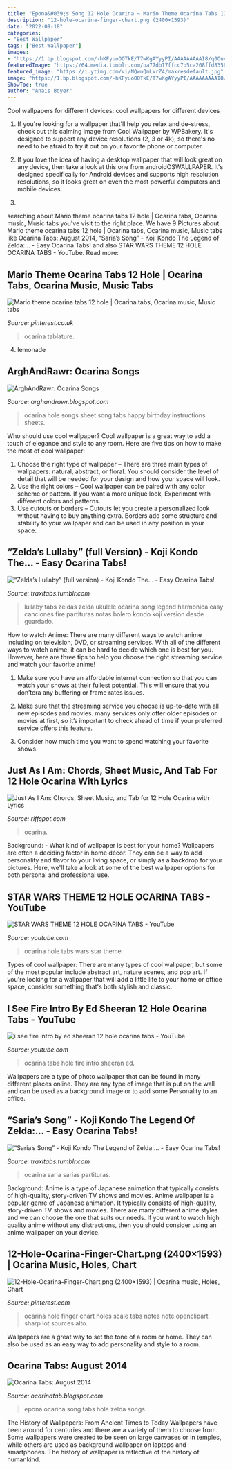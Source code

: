 ```yaml
---
title: "Epona&#039;s Song 12 Hole Ocarina ~ Mario Theme Ocarina Tabs 12 Hole"
description: "12-hole-ocarina-finger-chart.png (2400×1593)"
date: "2022-09-18"
categories:
- "Best Wallpaper"
tags: ["Best Wallpaper"]
images:
- "https://1.bp.blogspot.com/-hKFyuoOOTkE/T7wKgAYyyPI/AAAAAAAAAI8/q0OuvDdxAfg/s1600/Happy+Birthday.png"
featuredImage: "https://64.media.tumblr.com/ba77db17ffcc7b5ca208ffd83569f36e/tumblr_nf88c7dz621u3k20fo1_1280.png"
featured_image: "https://i.ytimg.com/vi/NQwuQmLVrZ4/maxresdefault.jpg"
image: "https://1.bp.blogspot.com/-hKFyuoOOTkE/T7wKgAYyyPI/AAAAAAAAAI8/q0OuvDdxAfg/s1600/Happy+Birthday.png"
ShowToc: true
author: "Anais Boyer"
---
```



Cool wallpapers for different devices:
cool wallpapers for different devices 

1. If you're looking for a wallpaper that'll help you relax and de-stress, check out this calming image from Cool Wallpaper by WPBakery. It's designed to support any device resolutions (2, 3 or 4k), so there's no need to be afraid to try it out on your favorite phone or computer.

2. If you love the idea of having a desktop wallpaper that will look great on any device, then take a look at this one from androidOSWALLPAPER. It's designed specifically for Android devices and supports high resolution resolutions, so it looks great on even the most powerful computers and mobile devices.

3.

	

		
searching about Mario theme ocarina tabs 12 hole | Ocarina tabs, Ocarina music, Music tabs you've visit to the right place. We have 9 Pictures about Mario theme ocarina tabs 12 hole | Ocarina tabs, Ocarina music, Music tabs like Ocarina Tabs: August 2014, “Saria’s Song” - Koji Kondo The Legend of Zelda:... - Easy Ocarina Tabs! and also STAR WARS THEME 12 HOLE OCARINA TABS - YouTube. Read more:
		
    
## Mario Theme Ocarina Tabs 12 Hole | Ocarina Tabs, Ocarina Music, Music Tabs

<img loading=lazy src="https://i.pinimg.com/736x/5e/2b/0e/5e2b0e645fa30221b10d00ad5e7c1810.jpg" onerror="this.onerror=null;this.src='https://tse4.mm.bing.net/th?id=OIP.5IOw6JV4Ibsp8ofghU11KQAAAA&amp;pid=15.1';" alt="Mario theme ocarina tabs 12 hole | Ocarina tabs, Ocarina music, Music tabs">

_Source: pinterest.co.uk_

>ocarina tablature. 

	

4. lemonade 

    
## ArghAndRawr: Ocarina Songs

<img loading=lazy src="https://1.bp.blogspot.com/-hKFyuoOOTkE/T7wKgAYyyPI/AAAAAAAAAI8/q0OuvDdxAfg/s1600/Happy+Birthday.png" onerror="this.onerror=null;this.src='https://tse4.mm.bing.net/th?id=OIP.W48ECvKk7RbX0q_IHVxcgQAAAA&amp;pid=15.1';" alt="ArghAndRawr: Ocarina Songs">

_Source: arghandrawr.blogspot.com_

>ocarina hole songs sheet song tabs happy birthday instructions sheets. 

	

Who should use cool wallpaper?
Cool wallpaper is a great way to add a touch of elegance and style to any room. Here are five tips on how to make the most of cool wallpaper: 
1) Choose the right type of wallpaper – There are three main types of wallpapers: natural, abstract, or floral. You should consider the level of detail that will be needed for your design and how your space will look. 
2) Use the right colors – Cool wallpaper can be paired with any color scheme or pattern. If you want a more unique look, Experiment with different colors and patterns. 
3) Use cutouts or borders – Cutouts let you create a personalized look without having to buy anything extra. Borders add some structure and stability to your wallpaper and can be used in any position in your space.

    
## “Zelda’s Lullaby” (full Version) - Koji Kondo The... - Easy Ocarina Tabs!

<img loading=lazy src="http://66.media.tumblr.com/16063c922310c84142fb562d89f1b104/tumblr_nf7jt0u0fP1u3k20fo1_r1_1280.png" onerror="this.onerror=null;this.src='https://tse3.mm.bing.net/th?id=OIP.iZs_InxeDAubqP7eg_hgHgHaHt&amp;pid=15.1';" alt="“Zelda’s Lullaby” (full version) - Koji Kondo The... - Easy Ocarina Tabs!">

_Source: traxitabs.tumblr.com_

>lullaby tabs zeldas zelda ukulele ocarina song legend harmonica easy canciones fire partituras notas bolero kondo koji version desde guardado. 

	

How to watch Anime: There are many different ways to watch anime including on television, DVD, or streaming services.
With all of the different ways to watch anime, it can be hard to decide which one is best for you. However, here are three tips to help you choose the right streaming service and watch your favorite anime!
1. Make sure you have an affordable internet connection so that you can watch your shows at their fullest potential. This will ensure that you don’tera any buffering or frame rates issues.

2. Make sure that the streaming service you choose is up-to-date with all new episodes and movies. many services only offer older episodes or movies at first, so it’s important to check ahead of time if your preferred service offers this feature.

3. Consider how much time you want to spend watching your favorite shows.

    
## Just As I Am: Chords, Sheet Music, And Tab For 12 Hole Ocarina With Lyrics

<img loading=lazy src="https://riffspot.com/files/music/images/songs/just-as-i-am/just-as-i-am-12-hole-ocarina.png" onerror="this.onerror=null;this.src='https://tse1.mm.bing.net/th?id=OIP.wH7Ph2i4a5WoIrpy--VyEgHaNu&amp;pid=15.1';" alt="Just As I Am: Chords, Sheet Music, and Tab for 12 Hole Ocarina with Lyrics">

_Source: riffspot.com_

>ocarina. 

	

Background: - What kind of wallpaper is best for your home?
Wallpapers are often a deciding factor in home décor. They can be a way to add personality and flavor to your living space, or simply as a backdrop for your pictures. Here, we'll take a look at some of the best wallpaper options for both personal and professional use.

    
## STAR WARS THEME 12 HOLE OCARINA TABS - YouTube

<img loading=lazy src="https://i.ytimg.com/vi/Tck68E_PYnw/maxresdefault.jpg" onerror="this.onerror=null;this.src='https://tse2.mm.bing.net/th?id=OIP.vs5YQ4FpI7x0UZ9oP5f5qwHaEK&amp;pid=15.1';" alt="STAR WARS THEME 12 HOLE OCARINA TABS - YouTube">

_Source: youtube.com_

>ocarina hole tabs wars star theme. 

	

Types of cool wallpaper:
There are many types of cool wallpaper, but some of the most popular include abstract art, nature scenes, and pop art. If you're looking for a wallpaper that will add a little life to your home or office space, consider something that's both stylish and classic.

    
## I See Fire Intro By Ed Sheeran 12 Hole Ocarina Tabs - YouTube

<img loading=lazy src="https://i.ytimg.com/vi/NQwuQmLVrZ4/maxresdefault.jpg" onerror="this.onerror=null;this.src='https://tse1.mm.bing.net/th?id=OIP.iNgGKXFQh1thRc2qrSrzrwHaEK&amp;pid=15.1';" alt="i see fire intro by ed sheeran 12 hole ocarina tabs - YouTube">

_Source: youtube.com_

>ocarina tabs hole fire intro sheeran ed. 

	



Wallpapers are a type of photo wallpaper that can be found in many different places online. They are any type of image that is put on the wall and can be used as a background image or to add some Personality to an office.

    
## “Saria’s Song” - Koji Kondo The Legend Of Zelda:... - Easy Ocarina Tabs!

<img loading=lazy src="https://64.media.tumblr.com/ba77db17ffcc7b5ca208ffd83569f36e/tumblr_nf88c7dz621u3k20fo1_1280.png" onerror="this.onerror=null;this.src='https://tse4.mm.bing.net/th?id=OIP.q98OzQMsfSpX5luPWK0NsAHaEs&amp;pid=15.1';" alt="“Saria’s Song” - Koji Kondo The Legend of Zelda:... - Easy Ocarina Tabs!">

_Source: traxitabs.tumblr.com_

>ocarina saria sarias partituras. 

	

Background: Anime is a type of Japanese animation that typically consists of high-quality, story-driven TV shows and movies.
Anime wallpaper is a popular genre of Japanese animation. It typically consists of high-quality, story-driven TV shows and movies. There are many different anime styles and we can choose the one that suits our needs. If you want to watch high quality anime without any distractions, then you should consider using an anime wallpaper on your device.

    
## 12-Hole-Ocarina-Finger-Chart.png (2400×1593) | Ocarina Music, Holes, Chart

<img loading=lazy src="https://i.pinimg.com/736x/bc/f7/cf/bcf7cf41aaf5d897824207ed40d8b707.jpg" onerror="this.onerror=null;this.src='https://tse1.mm.bing.net/th?id=OIP.0xKuETNAZ1fTnFmTQozN_QHaE6&amp;pid=15.1';" alt="12-Hole-Ocarina-Finger-Chart.png (2400×1593) | Ocarina music, Holes, Chart">

_Source: pinterest.com_

>ocarina hole finger chart holes scale tabs notes note openclipart sharp lot sources alto. 

	

Wallpapers are a great way to set the tone of a room or home. They can also be used as an easy way to add personality and style to a room.

    
## Ocarina Tabs: August 2014

<img loading=lazy src="http://1.bp.blogspot.com/-LF-l6cjSGsk/U_kFmS2XbWI/AAAAAAAAACw/Y_bQp5d79uM/s1600/Epona.png" onerror="this.onerror=null;this.src='https://tse2.mm.bing.net/th?id=OIP.TdOdiBhxrp0N0GGSw5CyoQHaJ5&amp;pid=15.1';" alt="Ocarina Tabs: August 2014">

_Source: ocarinatab.blogspot.com_

>epona ocarina song tabs hole zelda songs. 

	

The History of Wallpapers: From Ancient Times to Today
Wallpapers have been around for centuries and there are a variety of them to choose from. Some wallpapers were created to be seen on large canvases or in temples, while others are used as background wallpaper on laptops and smartphones. The history of wallpaper is reflective of the history of humankind.

